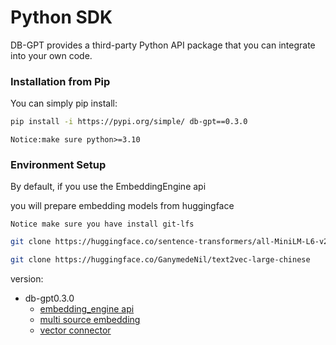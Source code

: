 # Python SDK
DB-GPT provides a third-party Python API package that you can integrate into your own code.

### Installation from Pip

You can simply pip install:
```bash
pip install -i https://pypi.org/simple/ db-gpt==0.3.0
```

```{tip}
Notice:make sure python>=3.10
```

### Environment Setup

By default, if you use the EmbeddingEngine api

you will prepare embedding models from huggingface

```{tip}
Notice make sure you have install git-lfs
```

```bash
git clone https://huggingface.co/sentence-transformers/all-MiniLM-L6-v2

git clone https://huggingface.co/GanymedeNil/text2vec-large-chinese
```
version:
- db-gpt0.3.0
  - [embedding_engine api](https://db-gpt.readthedocs.io/en/latest/modules/knowledge.html)
  - [multi source embedding](https://db-gpt.readthedocs.io/en/latest/modules/knowledge/pdf/pdf_embedding.html)
  - [vector connector](https://db-gpt.readthedocs.io/en/latest/modules/vector.html)
